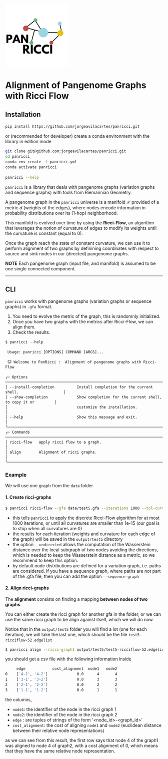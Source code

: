 <!-- ![pantera](images/PANRICCI-removebg-preview.png) -->
<img src="images/PANRICCI-removebg-preview.png" width="200" height="200">


# Alignment of Pangenome Graphs with Ricci Flow

## Installation
```bash
pip install https://github.com/jorgeavilacartes/panricci.git
```

or (recommended for developer) create a conda environment with the library in edition mode
```bash
git clone git@github.com:jorgeavilacartes/panricci.git
cd panricci
conda env create -f panricci.yml
conda activate panricci

panricci --help
```

`panricci` is a library that deals with pangenome graphs (variation graphs and sequence graphs)
with tools from Riemannian Geometry. 

A pangenome graph in the `panricci` universe is a manifold $\mathcal{X}$ provided of a metric $d$ 
(weights of the edges), where nodes encode information in probability distributions over its (1-hop) neighborhood. 

This manifold is evolved over time by using the **Ricci-Flow**, an algorithm that leverages the notion
of curvature of edges to modify its weights until the curvature is constant (equal to 0).

Once the graph reach the state of constant curvature, we can use it to perform alignment of two graphs
by definining coordinates with respect to source and sink nodes in our (directed) pangenome graphs.

**NOTE** Each pangenome graph (input file, and manifold) is assumed to be one single connected component.
___
## CLI
`panricci` works with pangenome graphs (variation graphs or sequence graphs) in `.gfa` format.

1. You need to evolve the metric of the graph, this is randomnly initialized.
2. Once you have two graphs with the metrics after Ricci-Flow, we can align them.
3. Check the results. 

```{bash}
$ panricci --help 
                                                                                              
 Usage: panricci [OPTIONS] COMMAND [ARGS]...                                                  
                                                                                              
 🐱 Welcome to PanRicci :  Alignment of pangenome graphs with Ricci-Flow                      
                                                                                              
╭─ Options ──────────────────────────────────────────────────────────────────────────────────╮
│ --install-completion          Install completion for the current shell.                    │
│ --show-completion             Show completion for the current shell, to copy it or         │
│                               customize the installation.                                  │
│ --help                        Show this message and exit.                                  │
╰────────────────────────────────────────────────────────────────────────────────────────────╯
╭─ Commands ─────────────────────────────────────────────────────────────────────────────────╮
│ ricci-flow   apply ricci flow to a graph.                                                  │
│ align        Alignment of ricci graphs.                                                    │
╰────────────────────────────────────────────────────────────────────────────────────────────╯
```

### Example 
We will use one graph from the `data` folder

#### 1. Create ricci-graphs
```bash
$ panricci ricci-flow --gfa data/test5.gfa --iterations 1000 --tol-curvature 1e-15 --undirected  --outdir output/test5 
``` 

- this tells `panricci` to apply the discrete Ricci-Flow algorithm for at most 1000 iterations, or until all curvatures are smaller than 1e-15 (our goal is to stop when all curvatures are 0)
- the results for each iteration (weights and curvature for each edge of the graph) will be saved in the `output/test5` directory
- the option `--undirected` allows the computation of the Wasserstein distance over the local subgraph of two nodes avoiding the directions, which is needed to keep the Wasserstein distance as a metric, so we recommend to keep this option.
- by default node distributions are defined for a variation graph, i.e. paths are considered. If you have a sequence graph, where paths are not part of the .gfa file, then you can add the option `--sequence-graph` 

#### 2. Align ricci-graphs
The **alignment** consists on finding a mapping **between nodes of two graphs**.

You can either create the ricci graph for another gfa in the folder, or we can use the same ricci graph to be align against itself, which we will do now.

Notice that in the `output/test5` folder you will find a lot (one for each iteration), we will take the last one, which should be the file `test5-ricciflow-52.edgelist`

```bash
$ panricci align --ricci-graph1 output/test5/test5-ricciflow-52.edgelist --ricci-graph2 output/test5/test5-ricciflow-52.edgelist --path-save output/alignment.csv
```

you should get a csv file with the following information inside

```bash
 	 edge          	 cost_alignment	 node1	 node2
0	 ['4-1', '4-2']	            0.0	     4	     4	       	       	            	 
1	 ['3-1', '3-2']	            0.0	     3	     3	       	       	            	 
2	 ['2-1', '2-2']	            0.0	     2	     2	       	       	            	 
3	 ['1-1', '1-2']	            0.0	     1	     1	       	       	            	 
```

the columns,

- `node1`: the identifier of the node in the ricci graph 1
- `node2`: the identifier of the node in the ricci graph 2
- `edge` : are tuples of strings of the form '<node_id>-<graph_id>' 
- `cost_alignment`: the cost of aligning `node1` and `node2` (euclidean distance between their relative node representations)


as we can see from this result, the first row says that node 4 of the graph1 was aligned to node 4 of graph2, with a cost alignment of 0, which means that they have the same relative node representation.